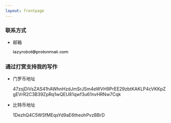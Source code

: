 ```yaml
---
layout: frontpage
---
```


### 联系方式

- 邮箱

   ![](/assets/images/mail.png)

### 通过打赏支持我的写作

- 门罗币地址

  47zsjDiVsZAS41hAWhnHzdJmSrJSm4eWVH9PrEE29zbtKAKLP4cVKKpZgEVrR2C3B39ZpRq1wQEU81qwf3u61nvHRNw7Cqk

- 比特币地址

  1DezhQ4C5WSfMEqsYd9aE6theohPvzBBrD
